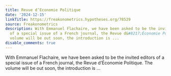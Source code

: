 ```yaml
---
title: Revue d’Economie Politique
date: '2024-12-15'
linkTitle: https://freakonometrics.hypotheses.org/78529
source: Freakonometrics
description: With Emmanuel Flachaire, we have been asked to be the invited editors
  of a special issue of a French journal, the Revue d&#8217;Économie Politique. The
  volume will be out soon, the introduction is ...
disable_comments: true
---
```

With Emmanuel Flachaire, we have been asked to be the invited editors of a special issue of a French journal, the Revue d&#8217;Économie Politique. The volume will be out soon, the introduction is ...